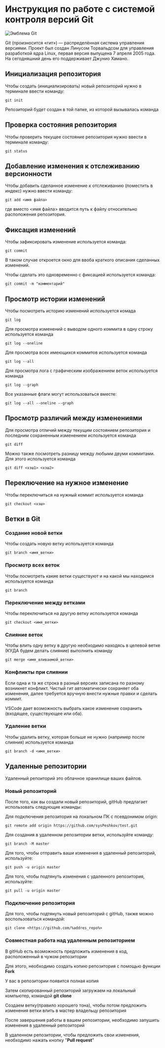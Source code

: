 # **Инструкция по работе с системой контроля версий Git**

![Эмблема Git](git.jpg)

Git (произносится «гит») — распределённая система управления версиями. Проект был создан Линусом Торвальдсом для управления разработкой ядра Linux, первая версия выпущена 7 апреля 2005 года. На сегодняшний день его поддерживает Джунио Хамано.

## Инициализация репозитория

Чтобы создать (инициализировать) новый репозиторий нужно в терминале ввести команду:

    git init

Репозиторий будет создан в той папке, из которой вызывалась команда

## Проверка состояния репозитория

Чтобы проверить текущее состояние репозитория нужно ввести в терминале команду:

    git status

## Добавление изменения к отслеживанию версионности

Чтобы добавить сделанное изменение к отслеживанию (поместить в индекс) нужно ввести команду:

    git add <имя файла>

где вместо <имя файла> вводится путь к файлу относительно расположения репозитория.

## Фиксация изменений

Чтобы зафиксировать изменение используется команда:

    git commit

В таком случае откроется окно для ввоба краткого описания сделанных изменений.

Чтобы сделать это одновременно с фиксацией используется команда:

    git commit -m "комментарий"

## Просмотр истории изменений

Чтобы посмотреть историю изменений используется комада

    git log

Для просмотра изменений с выводом одного коммита в одну строку используется команда

    git log --oneline

Для просмотра всех имеющихся коммитов используется команда

    git log --all

Для просмотра лога с графическим изображением веток используется команда

    git log --graph

Все указанные флаги могут использоваться вместе:

    git log --all --oneline --graph

## Просмотр различий между изменениями

Для просмотра отличий между текущим состоянием репозитория и последним сохраненным изменением используется команда

    git diff

Можно также посмотреть разницу между любыми двуми коммитами. Для этого используется команда

    git diff <хэш1> <хэш2>

## Переключение на нужное изменение

Чтобы переключиться на нужный коммит используется команда

    git checkout <хэш>

## Ветки в Git

### Создание новой ветки

Чтобы создать новую ветку используется команда

    git branch <имя_ветки>

### Просмотр всех веток

Чтобы посмотреть какие ветки существуют и на какой мы находимся используется команда

    git branch

### Переключение между ветками

Чтобы переключиться на другую ветку используется команда

    git checkout <имя_ветки>

### Слияние веток

Чтобы влить одну ветку в другую необходимо находясь в целевой ветке (КУДА будем делать слияние) выполнить команду

    git merge <имя_вливаемой_ветки>

### Конфликты при слиянии

Если одна и та же строка в разный версиях записана по разному возникнет конфликт.
Чистый гит автоматически сохраняет оба изменения, далее требуется вручную внести нужные правки и сделать коммит.

VSСode дает возможность выбрать какое изменение сохранить (входящее, существующее или оба).

### Удаление ветки

Чтобы удалить ветку, которая больше не нужно (например после слияния) используется команда

    git branch -d <имя_ветки>

## Удаленные репозитории

Удаленный репоиторий это облачное хранилище ваших файлов.

### Новый репозиторий
После того, как вы создали новый репозиторий, gitHub предлагает использовать следующие команды:

Для подключения репозитория на локальном ПК с псевдонимом origin:

    git remote add origin https://github.com/sysPeshkov/test.git

Для создания в удаленном репозитории ветки, используйте команду:

    git branch -M master

Для того, чтобы отправить ваши изменения в удаленный репозиторий, используйте:
  
    git push -u origin master

Для того, чтобы подтянуть изменения с удаленного репозитория, используйте:

    git pull -u origin master


### Подключение репозитория
Для того, чтобы подтянуть новый репозиторий с gitHub, также можно воспользоваться командой:

    git clone <https://github.com/%addres_repo%>

### Совместная работа над удаленным репозиторием

В gitHub есть возможность предложить изменения в код, расположенный в чужом репозитории

Для этого, необходимо создать копию репозитория с помощью функции **Fork**

У вас в репозитории появится полная копия

Затем скопированный репозиторий загружаем на локальный компьютер, командой **git clone**

Создаем ветку(правило хорошего тона), чтобы потом предложить изменения ветки влить в мастер владельцу репозитория

После завершения работы в вашем репозитории, необходимо запушить изменения в удаленный репозиторий

В удаленном репозитории, чтобы предложить свои изменения, необходимо нажать кнопку "**Pull request**"